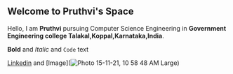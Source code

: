 ## Welcome to Pruthvi's Space
Hello, I am __Pruthvi__ pursuing Computer Science Engineering in **Government Engineering college Talakal,Koppal,Karnataka,India**.


**Bold** and _Italic_ and `Code` text

[Linkedin](https://www.linkedin.com/in/pruthvi-hosmani-b618281bb/) and [Image](![Photo 15-11-21, 10 58 48 AM Large](https://user-images.githubusercontent.com/67551298/169636956-c362e217-63f8-4de1-8790-6cb9cc6877a2.jpeg))
```


